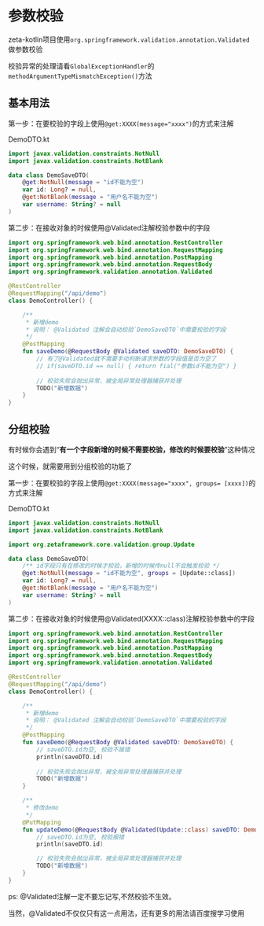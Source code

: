 # 参数校验

zeta-kotlin项目使用`org.springframework.validation.annotation.Validated`做参数校验

校验异常的处理请看`GlobalExceptionHandler`的`methodArgumentTypeMismatchException()`方法



## 基本用法

第一步：在要校验的字段上使用`@get:XXXX(message="xxxx")`的方式来注解

DemoDTO.kt

```kotlin
import javax.validation.constraints.NotNull
import javax.validation.constraints.NotBlank

data class DemoSaveDTO(
    @get:NotNull(message = "id不能为空")
    var id: Long? = null,
    @get:NotBlank(message = "用户名不能为空")
    var username: String? = null
)
```

第二步：在接收对象的时候使用@Validated注解校验参数中的字段

```kotlin
import org.springframework.web.bind.annotation.RestController
import org.springframework.web.bind.annotation.RequestMapping
import org.springframework.web.bind.annotation.PostMapping
import org.springframework.web.bind.annotation.RequestBody
import org.springframework.validation.annotation.Validated

@RestController
@RequestMapping("/api/demo")
class DemoController() {

    /**
     * 新增demo
     * 说明： @Validated 注解会自动校验`DemoSaveDTO`中需要校验的字段
     */
    @PostMapping
    fun saveDemo(@RequestBody @Validated saveDTO: DemoSaveDTO) {
        // 有了@Validated就不需要手动判断请求参数的字段值是否为空了
        // if(saveDTO.id == null) { return fial("参数id不能为空") }
        
        // 校验失败会抛出异常，被全局异常处理器捕获并处理
        TODO("新增数据")
    }
}
```



## 分组校验

有时候你会遇到“**有一个字段新增的时候不需要校验，修改的时候要校验**”这种情况

这个时候，就需要用到分组校验的功能了

第一步：在要校验的字段上使用`@get:XXXX(message="xxxx", groups= [xxxx])`的方式来注解

DemoDTO.kt

```kotlin
import javax.validation.constraints.NotNull
import javax.validation.constraints.NotBlank

import org.zetaframework.core.validation.group.Update

data class DemoSaveDTO(
    /** id字段只有在修改的时候才校验，新增的时候传null不会触发校验 */
    @get:NotNull(message = "id不能为空", groups = [Update::class])
    var id: Long? = null,
    @get:NotBlank(message = "用户名不能为空")
    var username: String? = null
)
```

第二步：在接收对象的时候使用@Validated(XXXX::class)注解校验参数中的字段
```kotlin
import org.springframework.web.bind.annotation.RestController
import org.springframework.web.bind.annotation.RequestMapping
import org.springframework.web.bind.annotation.PostMapping
import org.springframework.web.bind.annotation.RequestBody
import org.springframework.validation.annotation.Validated

@RestController
@RequestMapping("/api/demo")
class DemoController() {

    /**
     * 新增demo
     * 说明： @Validated 注解会自动校验`DemoSaveDTO`中需要校验的字段
     */
    @PostMapping
    fun saveDemo(@RequestBody @Validated saveDTO: DemoSaveDTO) {
        // saveDTO.id为空, 校验不报错
        println(saveDTO.id)
        
        // 校验失败会抛出异常，被全局异常处理器捕获并处理
        TODO("新增数据")
    }

    /**
     * 修改demo
     */
    @PutMapping
    fun updateDemo(@RequestBody @Validated(Update::class) saveDTO: DemoSaveDTO) {
        // saveDTO.id为空, 校验报错
        println(saveDTO.id)

        // 校验失败会抛出异常，被全局异常处理器捕获并处理
        TODO("新增数据")
    }
}
```



ps: @Validated注解一定不要忘记写,不然校验不生效。

当然，@Validated不仅仅只有这一点用法，还有更多的用法请百度搜学习使用
